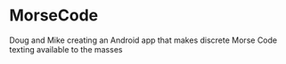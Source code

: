 MorseCode
=========

Doug and Mike creating an Android app that makes discrete Morse Code texting available to the masses
